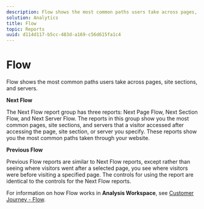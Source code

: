 ```yaml
---
description: Flow shows the most common paths users take across pages, site sections, and servers.
solution: Analytics
title: Flow
topic: Reports
uuid: d114d117-b5cc-483d-a169-c56d615fa1c4
---
```


# Flow

Flow shows the most common paths users take across pages, site sections, and servers.

 **Next Flow**

The Next Flow report group has three reports: Next Page Flow, Next Section Flow, and Next Server Flow. The reports in this group show you the most common pages, site sections, and servers that a visitor accessed after accessing the page, site section, or server you specify. These reports show you the most common paths taken through your website.

**Previous Flow**

Previous Flow reports are similar to Next Flow reports, except rather than seeing where visitors went after a selected page, you see where visitors were before visiting a specified page. The controls for using the report are identical to the controls for the Next Flow reports.

For information on how Flow works in **Analysis Workspace**, see [Customer Journey - Flow](/help/analyze/analysis-workspace/visualizations/c-flow/flow.md).

